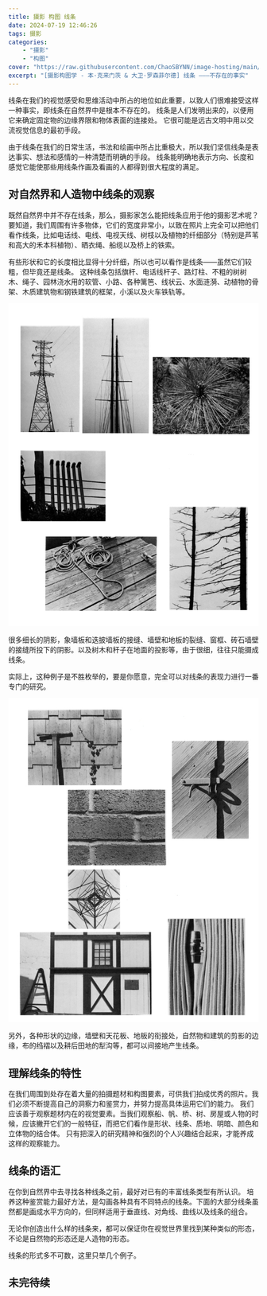 ```yaml
---
title: 摄影 构图 线条
date: 2024-07-19 12:46:26
tags: 摄影
categories:
    - "摄影"
    - "构图"
cover: "https://raw.githubusercontent.com/ChaoSBYNN/image-hosting/main/photography/lens.webp"
excerpt: "[摄影构图学 - 本·克来门茨 & 大卫·罗森菲尔德] 线条 ———不存在的事实"
---
```


线条在我们的视觉感受和思维活动中所占的地位如此重要，以致人们很难接受这样一种事实，即线条在自然界中是根本不存在的。
线条是人们发明出来的，以便用它来确定固定物的边缘界限和物体表面的连接处。
它很可能是远古文明中用以交流视觉信息的最初手段。

由于线条在我们的日常生活，书法和绘画中所占比重极大，所以我们坚信线条是表达事实、想法和感情的一种清楚而明确的手段。
线条能明确地表示方向、长度和感觉它能使那些用线条作画及看画的人都得到很大程度的满足。

## 对自然界和人造物中线条的观察

既然自然界中并不存在线条，那么，摄影家怎么能把线条应用于他的摄影艺术呢？
要知道，我们周围有许多物体，它们的宽度非常小，以致在照片上完全可以把他们看作线条，比如电话线、电线、电视天线、树枝以及植物的纤细部分（特别是芦苇和高大的禾本科植物）、晒衣绳、船缆以及桥上的铁索。

有些形状和它的长度相比显得十分纤细，所以也可以看作是线条——虽然它们较粗，但毕竟还是线条。
这种线条包括旗杆、电话线杆子、路灯柱、不粗的树树木、绳子、园林浇水用的软管、小路、各种篱笆、线状云、水面涟漪、动植物的骨架、木质建筑物和钢铁建筑的框架，小溪以及火车铁轨等。

![-](https://raw.githubusercontent.com/ChaoSBYNN/image-hosting/main/photography/2024-07-19/20240719124902.png)

很多细长的阴影，象墙板和迭披墙板的接缝、墙壁和地板的裂缝、窗框、砖石墙壁的接缝所投下的阴影。以及树木和杆子在地面的投影等，由于很细，往往只能摄成线条。

实际上，这种例子是不胜枚举的，要是你愿意，完全可以对线条的表现力进行一番专门的研究。

![-](https://raw.githubusercontent.com/ChaoSBYNN/image-hosting/main/photography/2024-07-19/20240719125033.png)

另外，各种形状的边缘，墙壁和天花板、地板的衔接处，自然物和建筑的剪影的边缘，布的绉褶以及耕后田地的犁沟等，都可以间接地产生线条。

## 理解线条的特性

在我们周围到处存在着大量的拍摄题材和构图要素，可供我们拍成优秀的照片。我们必须不断提高自己的洞察力和鉴赏力，并努力提高具体运用它们的能力。
我们应该善于观察题材内在的视觉要素。当我们观察船、帆、桥、树、房屋或人物的时候，应该撇开它们的一般特征，而把它们看作是形状、线条、质地、明暗、颜色和立体物的结合体。
只有把深入的研究精神和强烈的个人兴趣结合起来，才能养成这样的观察能力。

## 线条的语汇

在你到自然界中去寻找各种线条之前，最好对已有的丰富线条类型有所认识。
培养这种鉴赏能力最好方法，是勾画各种具有不同特点的线条。下面的大部分线条虽然都是画成水平方向的，但同样适用于垂直线、对角线、曲线以及线条的组合。

无论你创造出什么样的线条来，都可以保证你在视觉世界里找到某种类似的形态，不论是自然物的形态还是人造物的形态。

线条的形式多不可数，这里只举几个例子。

## 未完待续
